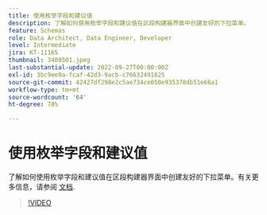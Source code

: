 ```yaml
---
title: 使用枚举字段和建议值
description: 了解如何使用枚举字段和建议值在区段构建器界面中创建友好的下拉菜单。
feature: Schemas
role: Data Architect, Data Engineer, Developer
level: Intermediate
jira: KT-11165
thumbnail: 3409501.jpeg
last-substantial-update: 2022-09-27T00:00:00Z
exl-id: 3bc9ee9a-fcaf-42d3-9acb-c76632491825
source-git-commit: 42427df298e2c5ae734ce050e935378db51e66a1
workflow-type: tm+mt
source-wordcount: '64'
ht-degree: 78%

---
```


# 使用枚举字段和建议值

了解如何使用枚举字段和建议值在区段构建器界面中创建友好的下拉菜单。有关更多信息，请参阅 [文档](https://experienceleague.adobe.com/docs/experience-platform/xdm/ui/fields/enum.html).

>[!VIDEO](https://video.tv.adobe.com/v/3409501/?quality=12&learn=on)

